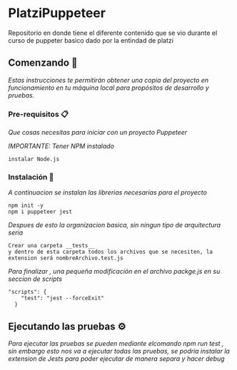 # PlatziPuppeteer
Repositorio en donde tiene el diferente contenido que se vio durante el curso de puppeter basico dado por la entindad de platzi


## Comenzando 🚀

_Estas instrucciones te permitirán obtener una copia del proyecto en funcionamiento en tu máquina local para propósitos de desarrollo y pruebas._


### Pre-requisitos 📋

_Que cosas necesitas para iniciar con un proyecto Puppeteer_


_IMPORTANTE: Tener NPM instalado_
```
instalar Node.js
```

### Instalación 🔧

_A continuacion se instalan las librerias necesarias para el proyecto_

```
npm init -y 
npm i puppeteer jest

```

_Despues de esto la organizacion basica, sin ningun tipo de arquitectura sería_

```
Crear una carpeta __tests__
y dentro de esta carpeta todos los archivos que se necesiten, la extension será nombreArchivo.test.js
```

_Para finalizar , una pequeña modificación en el archivo packge.js en su seccion de scripts_

```
"scripts": {
    "test": "jest --forceExit"
  }
```
## Ejecutando las pruebas ⚙️

_Para ejecutar las pruebas se pueden mediante elcomando npm run test , sin embargo esto nos va a ejecutar todas las pruebas, se podria instalar la extension de Jests para poder ejecutar de manera separa y hacer debug_
